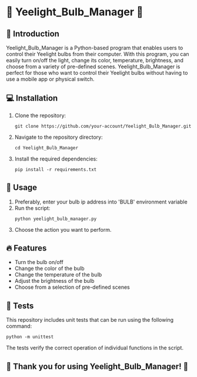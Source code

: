 <h1>🌟 Yeelight_Bulb_Manager 🌟</h1>
    <h2>🚀 Introduction</h2>
    <p>Yeelight_Bulb_Manager is a Python-based program that enables users to control their Yeelight bulbs from their computer. With this program, you can easily turn on/off the light, change its color, temperature, brightness, and choose from a variety of pre-defined scenes. Yeelight_Bulb_Manager is perfect for those who want to control their Yeelight bulbs without having to use a mobile app or physical switch.</p>
    <h2>💻 Installation</h2>
    <ol>
      <li>Clone the repository:</li>
      <pre><code>git clone https://github.com/your-account/Yeelight_Bulb_Manager.git</code></pre>
      <li>Navigate to the repository directory:</li>
      <pre><code>cd Yeelight_Bulb_Manager</code></pre>
      <li>Install the required dependencies:</li>
      <pre><code>pip install -r requirements.txt</code></pre>
    </ol>
    <h2>🎯 Usage</h2>
    <ol>
      <li>Preferably, enter your bulb ip address into 'BULB' environment variable</li>
      <li>Run the script:</li>
      <pre><code>python yeelight_bulb_manager.py</code></pre>
      <li>Choose the action you want to perform.</li>
    </ol>
    <h2>🔥 Features</h2>
    <ul>
      <li>Turn the bulb on/off</li>
      <li>Change the color of the bulb</li>
      <li>Change the temperature of the bulb</li>
      <li>Adjust the brightness of the bulb</li>
      <li>Choose from a selection of pre-defined scenes</li>
    </ul>
    <h2>🧪 Tests</h2>
    <p>This repository includes unit tests that can be run using the following command:</p>
    <pre><code>python -m unittest</code></pre>
    <p>The tests verify the correct operation of individual functions in the script.</p>
    <h2>🎉 Thank you for using Yeelight_Bulb_Manager! 🎉</h2>